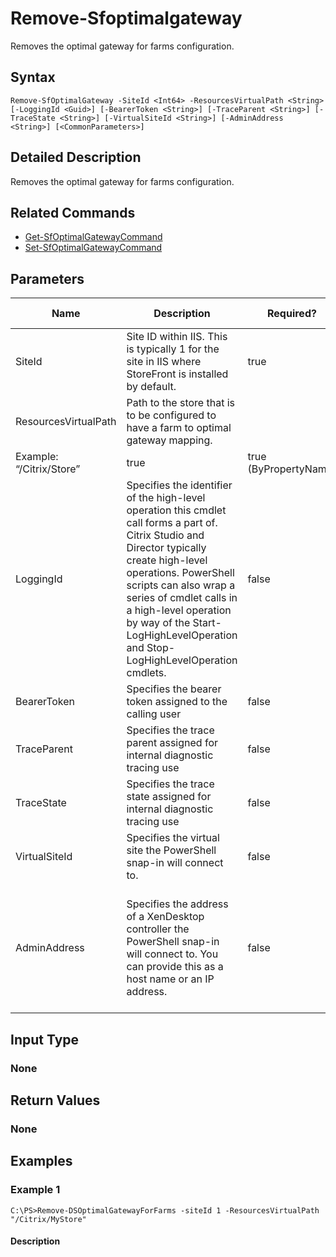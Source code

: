 ﻿
# Remove-Sfoptimalgateway
Removes the optimal gateway for farms configuration.
## Syntax

```
Remove-SfOptimalGateway -SiteId <Int64> -ResourcesVirtualPath <String> [-LoggingId <Guid>] [-BearerToken <String>] [-TraceParent <String>] [-TraceState <String>] [-VirtualSiteId <String>] [-AdminAddress <String>] [<CommonParameters>]
```

## Detailed Description
Removes the optimal gateway for farms configuration.


## Related Commands

* [Get-SfOptimalGatewayCommand](../Get-SfOptimalGatewayCommand/)
* [Set-SfOptimalGatewayCommand](../Set-SfOptimalGatewayCommand/)
## Parameters
| Name   | Description | Required? | Pipeline Input | Default Value |
| --- | --- | --- | --- | --- |
| SiteId | Site ID within IIS. This is typically 1 for the site in IIS where StoreFront is installed by default. | true | true (ByPropertyName) |  |
| ResourcesVirtualPath | Path to the store that is to be configured to have a farm to optimal gateway mapping.  
Example: “/Citrix/Store” | true | true (ByPropertyName) |  |
| LoggingId | Specifies the identifier of the high-level operation this cmdlet call forms a part of. Citrix Studio and Director typically create high-level operations. PowerShell scripts can also wrap a series of cmdlet calls in a high-level operation by way of the Start-LogHighLevelOperation and Stop-LogHighLevelOperation cmdlets. | false | false |  |
| BearerToken | Specifies the bearer token assigned to the calling user | false | false |  |
| TraceParent | Specifies the trace parent assigned for internal diagnostic tracing use | false | false |  |
| TraceState | Specifies the trace state assigned for internal diagnostic tracing use | false | false |  |
| VirtualSiteId | Specifies the virtual site the PowerShell snap-in will connect to. | false | false |  |
| AdminAddress | Specifies the address of a XenDesktop controller the PowerShell snap-in will connect to. You can provide this as a host name or an IP address. | false | false | Localhost. Once a value is provided by any cmdlet, this value becomes the default. |

## Input Type

### None

## Return Values

### None

## Examples

### Example 1

```
C:\PS>Remove-DSOptimalGatewayForFarms -siteId 1 -ResourcesVirtualPath "/Citrix/MyStore"
```

#### Description


